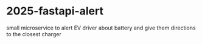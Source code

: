# 2025-fastapi-alert
small microservice to alert EV driver about battery and give them directions to the closest charger
